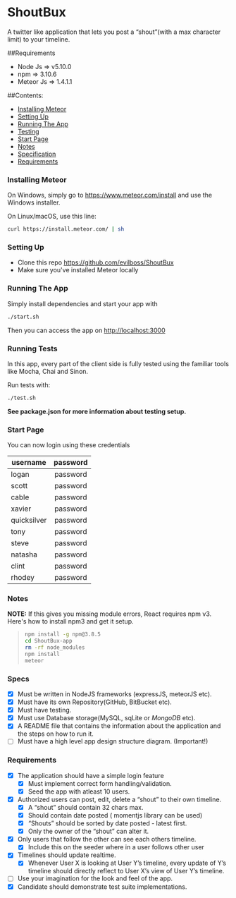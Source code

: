 


# ShoutBux

A twitter like application that lets you post a “shout”(with a max character limit) to your timeline.

##Requirements

* Node Js => v5.10.0
* npm => 3.10.6
* Meteor Js => 1.4.1.1


##Contents:
* [Installing Meteor](#install)
* [Setting Up](#setup)
* [Running The App](#run)
* [Testing](#test)
* [Start Page](#start)
* [Notes](#notes)
* [Specification](#specs)
* [Requirements](#reqs)

<a name="install"></a>
### Installing Meteor

On Windows, simply go to https://www.meteor.com/install and use the Windows installer.

On Linux/macOS, use this line:

```bash
curl https://install.meteor.com/ | sh
```
<a name="setup"></a>
### Setting Up

* Clone this repo <https://github.com/evilboss/ShoutBux>
* Make sure you've installed Meteor locally

<a name="run"></a>
### Running The App

Simply install dependencies and start your app with 
```bash 
./start.sh
```
Then you can access the app on <http://localhost:3000>

<a name="test"></a>
### Running Tests

In this app, every part of the client side is fully tested using the familiar tools like Mocha, Chai and Sinon.

Run tests with:


```bash
./test.sh
```

**See package.json for more information about testing setup.**

<a name="start"></a>
### Start Page
You can now login using these credentials

| username 	| password 	|
|-------------	|:--------:	|
| logan 	| password 	|
| scott 	| password 	|
| cable 	| password 	|
| xavier 	| password 	|
| quicksilver 	| password 	|
| tony 	| password 	|
| steve 	| password 	|
| natasha 	| password 	|
| clint 	| password 	|
| rhodey 	| password 	|

<a name="notes"></a>
### Notes
**NOTE:** If this gives you missing module errors, React requires npm v3. Here's how to install npm3 and get it setup.
> ```bash
> npm install -g npm@3.8.5
> cd ShoutBux-app 
> rm -rf node_modules
> npm install
> meteor
> ```
<a name="specs"></a>
### Specs
* [x] Must be written in NodeJS frameworks (expressJS, meteorJS etc).
* [x] Must have its own Repository(GitHub, BitBucket etc).
* [x] Must have testing.
* [x] Must use Database storage(MySQL, sqLite or *MongoDB* etc).
* [x] A README file that contains the information about the application and the steps on how to run it.
* [ ] Must have a high level app design structure diagram. (Important!)

<a name="reqs"></a>
### Requirements
*  [x] The application should have a simple login feature
  * [x] Must implement correct form handling/validation.
  * [x] Seed the app with atleast 10 users.

* [x] Authorized users can post, edit, delete a “shout” to their own timeline.
  * [x]  A “shout” should contain 32 chars max.
  * [x] Should contain date posted ( momentjs library can be used)
  * [x]  “Shouts” should be sorted by date posted - latest first.
  * [x] Only the owner of the “shout” can alter it.
* [x] Only users that follow the other can see each others timeline.
  * [x] Include this on the seeder where in a user follows other user
* [x] Timelines should update realtime.
  * [x] Whenever User X is looking at User Y’s timeline, every update of Y’s timeline should directly reflect to User X’s view of User Y’s timeline.
* [ ]  Use your imagination for the look and feel of the app.
* [x] Candidate should demonstrate test suite implementations.
